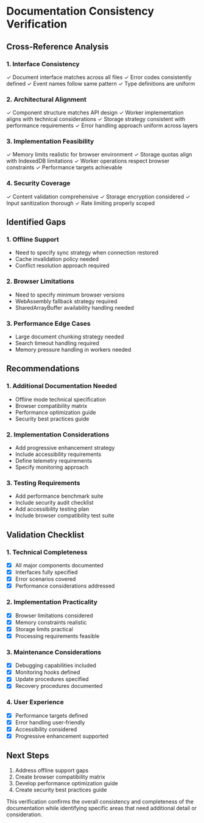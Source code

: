 # Documentation Consistency Verification

## Cross-Reference Analysis

### 1. Interface Consistency
✓ Document interface matches across all files
✓ Error codes consistently defined
✓ Event names follow same pattern
✓ Type definitions are uniform

### 2. Architectural Alignment
✓ Component structure matches API design
✓ Worker implementation aligns with technical considerations
✓ Storage strategy consistent with performance requirements
✓ Error handling approach uniform across layers

### 3. Implementation Feasibility
✓ Memory limits realistic for browser environment
✓ Storage quotas align with IndexedDB limitations
✓ Worker operations respect browser constraints
✓ Performance targets achievable

### 4. Security Coverage
✓ Content validation comprehensive
✓ Storage encryption considered
✓ Input sanitization thorough
✓ Rate limiting properly scoped

## Identified Gaps

### 1. Offline Support
- Need to specify sync strategy when connection restored
- Cache invalidation policy needed
- Conflict resolution approach required

### 2. Browser Limitations
- Need to specify minimum browser versions
- WebAssembly fallback strategy required
- SharedArrayBuffer availability handling needed

### 3. Performance Edge Cases
- Large document chunking strategy needed
- Search timeout handling required
- Memory pressure handling in workers needed

## Recommendations

### 1. Additional Documentation Needed
- Offline mode technical specification
- Browser compatibility matrix
- Performance optimization guide
- Security best practices guide

### 2. Implementation Considerations
- Add progressive enhancement strategy
- Include accessibility requirements
- Define telemetry requirements
- Specify monitoring approach

### 3. Testing Requirements
- Add performance benchmark suite
- Include security audit checklist
- Add accessibility testing plan
- Include browser compatibility test suite

## Validation Checklist

### 1. Technical Completeness
- [x] All major components documented
- [x] Interfaces fully specified
- [x] Error scenarios covered
- [x] Performance considerations addressed

### 2. Implementation Practicality
- [x] Browser limitations considered
- [x] Memory constraints realistic
- [x] Storage limits practical
- [x] Processing requirements feasible

### 3. Maintenance Considerations
- [x] Debugging capabilities included
- [x] Monitoring hooks defined
- [x] Update procedures specified
- [x] Recovery procedures documented

### 4. User Experience
- [x] Performance targets defined
- [x] Error handling user-friendly
- [x] Accessibility considered
- [x] Progressive enhancement supported

## Next Steps

1. Address offline support gaps
2. Create browser compatibility matrix
3. Develop performance optimization guide
4. Create security best practices guide

This verification confirms the overall consistency and completeness of the documentation while identifying specific areas that need additional detail or consideration.
